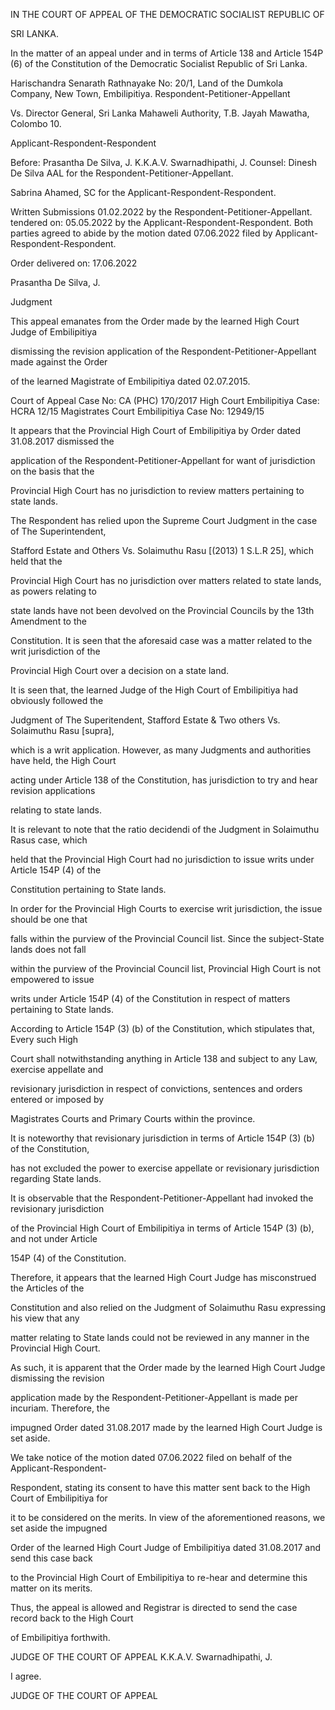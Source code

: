 IN THE COURT OF APPEAL OF THE DEMOCRATIC SOCIALIST REPUBLIC OF

SRI LANKA.

In the matter of an appeal under and in terms of Article 138 and Article 154P (6) of the Constitution of the Democratic Socialist Republic of Sri Lanka.

Harischandra Senarath Rathnayake No: 20/1, Land of the Dumkola Company, New Town, Embilipitiya. Respondent-Petitioner-Appellant

Vs. Director General, Sri Lanka Mahaweli Authority, T.B. Jayah Mawatha, Colombo 10.

Applicant-Respondent-Respondent

Before: Prasantha De Silva, J. K.K.A.V. Swarnadhipathi, J. Counsel: Dinesh De Silva AAL for the Respondent-Petitioner-Appellant.

Sabrina Ahamed, SC for the Applicant-Respondent-Respondent.

Written Submissions 01.02.2022 by the Respondent-Petitioner-Appellant. tendered on: 05.05.2022 by the Applicant-Respondent-Respondent. Both parties agreed to abide by the motion dated 07.06.2022 filed by Applicant-Respondent-Respondent.

Order delivered on: 17.06.2022

Prasantha De Silva, J.

Judgment

This appeal emanates from the Order made by the learned High Court Judge of Embilipitiya

dismissing the revision application of the Respondent-Petitioner-Appellant made against the Order

of the learned Magistrate of Embilipitiya dated 02.07.2015.

Court of Appeal Case No: CA (PHC) 170/2017 High Court Embilipitiya Case: HCRA 12/15 Magistrates Court Embilipitiya Case No: 12949/15

It appears that the Provincial High Court of Embilipitiya by Order dated 31.08.2017 dismissed the

application of the Respondent-Petitioner-Appellant for want of jurisdiction on the basis that the

Provincial High Court has no jurisdiction to review matters pertaining to state lands.

The Respondent has relied upon the Supreme Court Judgment in the case of The Superintendent,

Stafford Estate and Others Vs. Solaimuthu Rasu [(2013) 1 S.L.R 25], which held that the

Provincial High Court has no jurisdiction over matters related to state lands, as powers relating to

state lands have not been devolved on the Provincial Councils by the 13th Amendment to the

Constitution. It is seen that the aforesaid case was a matter related to the writ jurisdiction of the

Provincial High Court over a decision on a state land.

It is seen that, the learned Judge of the High Court of Embilipitiya had obviously followed the

Judgment of The Superitendent, Stafford Estate & Two others Vs. Solaimuthu Rasu [supra],

which is a writ application. However, as many Judgments and authorities have held, the High Court

acting under Article 138 of the Constitution, has jurisdiction to try and hear revision applications

relating to state lands.

It is relevant to note that the ratio decidendi of the Judgment in Solaimuthu Rasus case, which

held that the Provincial High Court had no jurisdiction to issue writs under Article 154P (4) of the

Constitution pertaining to State lands.

In order for the Provincial High Courts to exercise writ jurisdiction, the issue should be one that

falls within the purview of the Provincial Council list. Since the subject-State lands does not fall

within the purview of the Provincial Council list, Provincial High Court is not empowered to issue

writs under Article 154P (4) of the Constitution in respect of matters pertaining to State lands.

According to Article 154P (3) (b) of the Constitution, which stipulates that, Every such High

Court shall notwithstanding anything in Article 138 and subject to any Law, exercise appellate and

revisionary jurisdiction in respect of convictions, sentences and orders entered or imposed by

Magistrates Courts and Primary Courts within the province.

It is noteworthy that revisionary jurisdiction in terms of Article 154P (3) (b) of the Constitution,

has not excluded the power to exercise appellate or revisionary jurisdiction regarding State lands.

It is observable that the Respondent-Petitioner-Appellant had invoked the revisionary jurisdiction

of the Provincial High Court of Embilipitiya in terms of Article 154P (3) (b), and not under Article

154P (4) of the Constitution.

Therefore, it appears that the learned High Court Judge has misconstrued the Articles of the

Constitution and also relied on the Judgment of Solaimuthu Rasu expressing his view that any

matter relating to State lands could not be reviewed in any manner in the Provincial High Court.

As such, it is apparent that the Order made by the learned High Court Judge dismissing the revision

application made by the Respondent-Petitioner-Appellant is made per incuriam. Therefore, the

impugned Order dated 31.08.2017 made by the learned High Court Judge is set aside.

We take notice of the motion dated 07.06.2022 filed on behalf of the Applicant-Respondent-

Respondent, stating its consent to have this matter sent back to the High Court of Embilipitiya for

it to be considered on the merits. In view of the aforementioned reasons, we set aside the impugned

Order of the learned High Court Judge of Embilipitiya dated 31.08.2017 and send this case back

to the Provincial High Court of Embilipitiya to re-hear and determine this matter on its merits.

Thus, the appeal is allowed and Registrar is directed to send the case record back to the High Court

of Embilipitiya forthwith.

JUDGE OF THE COURT OF APPEAL K.K.A.V. Swarnadhipathi, J.

I agree.

JUDGE OF THE COURT OF APPEAL